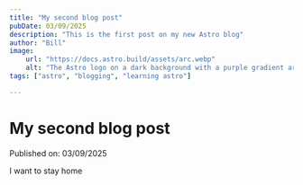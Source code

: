 ```yaml
---
title: "My second blog post"
pubDate: 03/09/2025
description: "This is the first post on my new Astro blog"
author: "Bill"
image:
    url: "https://docs.astro.build/assets/arc.webp"
    alt: "The Astro logo on a dark background with a purple gradient arc."
tags: ["astro", "blogging", "learning astro"]

---
```


# My second blog post

Published on: 03/09/2025

I want to stay home